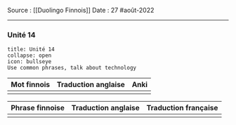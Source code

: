 Source : [[Duolingo Finnois]]
Date : 27 #août-2022
***
### Unité 14
```ad-abstract 
title: Unité 14
collapse: open
icon: bullseye
Use common phrases, talk about technology
```

| Mot finnois | Traduction anglaise | Anki |
| ----------- | ------------------- | ---- |
|             |                     |      |

| Phrase finnoise | Traduction anglaise | Traduction française |
| --------------- | ------------------- | -------------------- |
|                 |                     |                      |